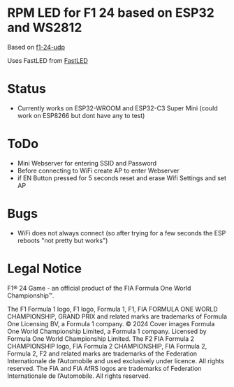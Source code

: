 # RPM LED for F1 24 based on ESP32 and WS2812

Based on [f1-24-udp](https://github.com/MacManley/f1-24-udp)

Uses FastLED from [FastLED](https://github.com/FastLED/FastLED)

# Status

- Currently works on ESP32-WROOM and ESP32-C3 Super Mini (could work on ESP8266 but dont have any to test)

# ToDo
- Mini Webserver for entering SSID and Password
- Before connecting to WiFi create AP to enter Webserver
- if EN Button pressed for 5 seconds reset and erase Wifi Settings and set AP

# Bugs

- WiFi does not always connect (so after trying for a few seconds the ESP reboots "not pretty but works")

# **Legal Notice**

F1® 24 Game - an official product of the FIA Formula One World Championship™.

The F1 Formula 1 logo, F1 logo, Formula 1, F1, FIA FORMULA ONE WORLD CHAMPIONSHIP, GRAND
PRIX and related marks are trademarks of Formula One Licensing BV, a Formula 1 company. © 2024
Cover images Formula One World Championship Limited, a Formula 1 company. Licensed by Formula
One World Championship Limited. The F2 FIA Formula 2 CHAMPIONSHIP logo, FIA Formula 2
CHAMPIONSHIP, FIA Formula 2, Formula 2, F2 and related marks are trademarks of the Federation
Internationale de l’Automobile and used exclusively under licence. All rights reserved. The FIA and FIA
AfRS logos are trademarks of Federation Internationale de l’Automobile. All rights reserved.
